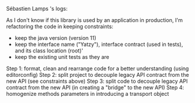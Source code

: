 ﻿Sébastien Lamps 's logs:

As I don't know if this library is used by an application in production, I'm refactoring the code in keeping constraints:
- keep the java version (version 11)
- keep the interface name ("Yatzy"), interface contract (used in tests), and its class location (root)'
- keep the existing unit tests as they are

Step 1: format, clean and rearrange code for a better understanding (using editorconfig)
Step 2: split project to decouple legacy API contract from the new API (see constraints above)
Step 3: split code to decouple legacy API contract from the new API (in creating a "bridge" to the new API)
Step 4: homogenize methods parameters in introducing a transport object
